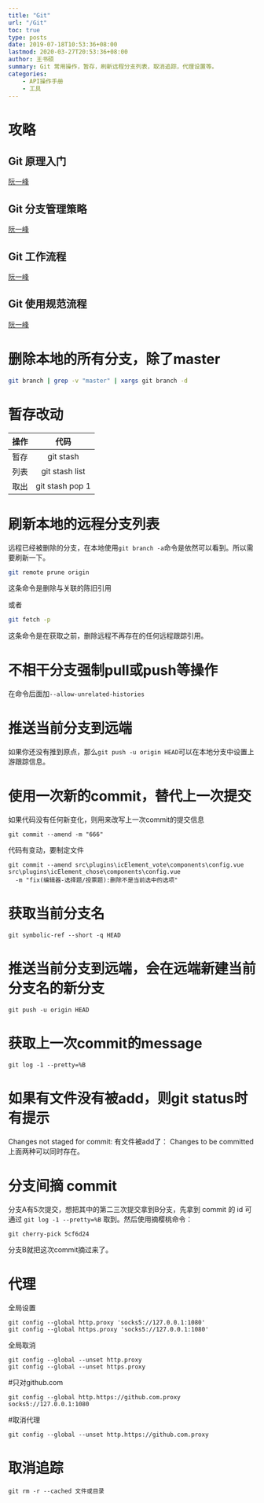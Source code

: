 ```yaml
---
title: "Git"
url: "/Git"
toc: true
type: posts
date: 2019-07-18T10:53:36+08:00
lastmod: 2020-03-27T20:53:36+08:00 
author: 王书硕
summary: Git 常用操作，暂存，刷新远程分支列表，取消追踪，代理设置等。
categories:
	- API操作手册
	- 工具
---
```


# 攻略

## Git 原理入门

[阮一峰](http://www.ruanyifeng.com/blog/2018/10/git-internals.html)

## Git 分支管理策略

[阮一峰](http://www.ruanyifeng.com/blog/2012/07/git.html)

## Git 工作流程

[阮一峰](http://www.ruanyifeng.com/blog/2015/12/git-workflow.html)

## Git 使用规范流程

[阮一峰](http://www.ruanyifeng.com/blog/2015/08/git-use-process.html)

# 删除本地的所有分支，除了master

```sh
git branch | grep -v "master" | xargs git branch -d
```

# 暂存改动

操作 | 代码 
:---:|:---:
暂存 | git stash
列表 | git stash list
取出 | git stash pop 1

# 刷新本地的远程分支列表

远程已经被删除的分支，在本地使用`git branch -a`命令是依然可以看到。所以需要刷新一下。

```sh
git remote prune origin
```

这条命令是删除与<name>关联的陈旧引用  

或者

```sh
git fetch -p
```

这条命令是在获取之前，删除远程不再存在的任何远程跟踪引用。

# 不相干分支强制pull或push等操作

在命令后面加`--allow-unrelated-histories`  

# 推送当前分支到远端

如果你还没有推到原点，那么`git push -u origin HEAD`可以在本地分支中设置上游跟踪信息。

# 使用一次新的commit，替代上一次提交

如果代码没有任何新变化，则用来改写上一次commit的提交信息

```
git commit --amend -m "666"
```

代码有变动，要制定文件

```
git commit --amend src\plugins\icElement_vote\components\config.vue src\plugins\icElement_chose\components\config.vue
  -m "fix(编辑器-选择题/投票题):删除不是当前选中的选项"
``` 

# 获取当前分支名

```
git symbolic-ref --short -q HEAD 
``` 

# 推送当前分支到远端，会在远端新建当前分支名的新分支

```
git push -u origin HEAD  
```

# 获取上一次commit的message

```
git log -1 --pretty=%B  
```

# 如果有文件没有被add，则git status时有提示

Changes not staged for commit:
有文件被add了：
Changes to be committed
上面两种可以同时存在。  

# 分支间摘 commit

分支A有5次提交，想把其中的第二三次提交拿到B分支，先拿到 commit 的 id 可通过 `git log -1 --pretty=%B` 取到。然后使用摘樱桃命令：

```
git cherry-pick 5cf6d24
```

分支B就把这次commit摘过来了。  

# 代理

全局设置
```
git config --global http.proxy 'socks5://127.0.0.1:1080'
git config --global https.proxy 'socks5://127.0.0.1:1080'
```

全局取消
```
git config --global --unset http.proxy
git config --global --unset https.proxy
```

#只对github.com
```
git config --global http.https://github.com.proxy socks5://127.0.0.1:1080
```

#取消代理
```
git config --global --unset http.https://github.com.proxy
```

# 取消追踪

```
git rm -r --cached 文件或目录
```